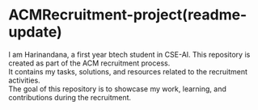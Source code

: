 # ACMRecruitment-project(readme-update)
I am Harinandana, a first year btech student in CSE-AI.
This repository is created as part of the ACM recruitment process.  
It contains my tasks, solutions, and resources related to the recruitment activities.  
The goal of this repository is to showcase my work, learning, and contributions during the recruitment.  

